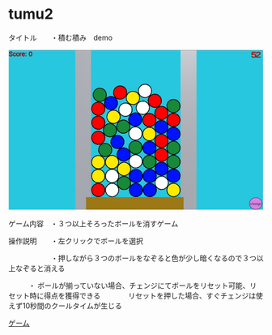 # tumu2

タイトル　　・積む積み　demo

![スクリーンショット](https://github.com/exiaripea/tumu2/blob/master/gazou.jpg?raw=true "syamu_game")

ゲーム内容　・３つ以上そろったボールを消すゲーム

操作説明　　・左クリックでボールを選択

　　　　　　・押しながら３つのボールをなぞると色が少し暗くなるので３つ以上なぞると消える
       
           ・ ボールが揃っていない場合、チェンジにてボールをリセット可能、リセット時に得点を獲得できる
              リセットを押した場合、すぐチェンジは使えず10秒間のクールタイムが生じる 
      
      
[ゲーム](https://exiaripea.github.io/tumu2/)

